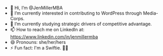 - 👋 Hi, I’m @JenMillerMBA
- 👀 I’m currently interested in contributing to WordPress through Media-Corps.
- 🌱 I’m currently studying strategic drivers of competitive advantage.
- 📫 How to reach me on LinkedIn at: https://www.linkedin.com/in/jenmillermba
- 😄 Pronouns: she/her/hers
- ⚡ Fun fact: I'm a Swiftie. 🫶🏼

<!---
JenMillerMBA/JenMillerMBA is a ✨ special ✨ repository because its `README.md` (this file) appears on your GitHub profile.
You can click the Preview link to take a look at your changes.
--->
